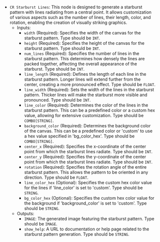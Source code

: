 - `CR Starburst Lines`: This node is designed to generate a starburst pattern with lines radiating from a central point. It allows customization of various aspects such as the number of lines, their length, color, and rotation, enabling the creation of visually striking graphics.
    - Inputs:
        - `width` (Required): Specifies the width of the canvas for the starburst pattern. Type should be `INT`.
        - `height` (Required): Specifies the height of the canvas for the starburst pattern. Type should be `INT`.
        - `num_lines` (Required): Specifies the number of lines in the starburst pattern. This determines how densely the lines are packed together, affecting the overall appearance of the starburst. Type should be `INT`.
        - `line_length` (Required): Defines the length of each line in the starburst pattern. Longer lines will extend further from the center, creating a more pronounced effect. Type should be `FLOAT`.
        - `line_width` (Required): Sets the width of the lines in the starburst pattern. Thicker lines will make the starburst more visible and pronounced. Type should be `INT`.
        - `line_color` (Required): Determines the color of the lines in the starburst pattern. This can be a predefined color or a custom hex value, allowing for extensive customization. Type should be `COMBO[STRING]`.
        - `background_color` (Required): Determines the background color of the canvas. This can be a predefined color or 'custom' to use a hex value specified in 'bg_color_hex'. Type should be `COMBO[STRING]`.
        - `center_x` (Required): Specifies the x-coordinate of the center point from which the starburst lines radiate. Type should be `INT`.
        - `center_y` (Required): Specifies the y-coordinate of the center point from which the starburst lines radiate. Type should be `INT`.
        - `rotation` (Required): Specifies the rotation angle of the entire starburst pattern. This allows the pattern to be oriented in any direction. Type should be `FLOAT`.
        - `line_color_hex` (Optional): Specifies the custom hex color value for the lines if 'line_color' is set to 'custom'. Type should be `STRING`.
        - `bg_color_hex` (Optional): Specifies the custom hex color value for the background if 'background_color' is set to 'custom'. Type should be `STRING`.
    - Outputs:
        - `IMAGE`: The generated image featuring the starburst pattern. Type should be `IMAGE`.
        - `show_help`: A URL to documentation or help page related to the starburst pattern generation. Type should be `STRING`.

